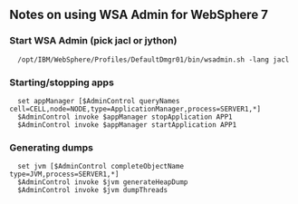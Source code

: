 ## Notes on using WSA Admin for WebSphere 7

### Start WSA Admin (pick jacl or jython)

      /opt/IBM/WebSphere/Profiles/DefaultDmgr01/bin/wsadmin.sh -lang jacl


### Starting/stopping apps

      set appManager [$AdminControl queryNames cell=CELL,node=NODE,type=ApplicationManager,process=SERVER1,*]
      $AdminControl invoke $appManager stopApplication APP1
      $AdminControl invoke $appManager startApplication APP1 


### Generating dumps

      set jvm [$AdminControl completeObjectName type=JVM,process=SERVER1,*]
      $AdminControl invoke $jvm generateHeapDump
      $AdminControl invoke $jvm dumpThreads 

